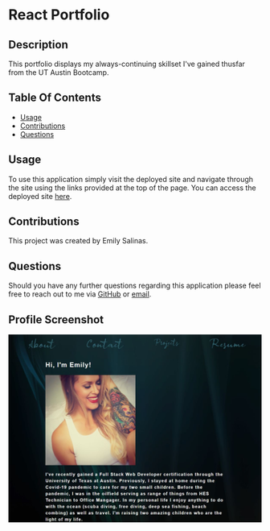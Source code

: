 # React Portfolio

## Description
This portfolio displays my always-continuing skillset I've gained thusfar from the UT Austin Bootcamp.

## Table Of Contents
* [Usage](#usage)
* [Contributions](#contributions)
* [Questions](#questions)

## Usage
To use this application simply visit the deployed site and navigate through the site using the links provided at the top of the page. You can access the deployed site [here](https://emilyrh1058.github.io/react-portfolio/).

## Contributions
This project was created by Emily Salinas.

## Questions
Should you have any further questions regarding this application please feel free to reach out to me via [GitHub](https://github.com/Emilyrh1058) or [email](mailto:emilyrh1058@gmail.com).

## Profile Screenshot
![image](./src/assets/images/react-port-screenshot.JPG)